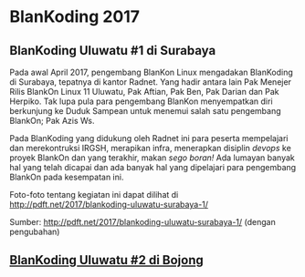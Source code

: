 # BlanKoding 2017


## BlanKoding Uluwatu #1 di Surabaya

Pada awal April 2017, pengembang BlanKon Linux mengadakan BlanKoding di Surabaya, tepatnya di kantor Radnet. Yang hadir antara lain Pak Menejer Rilis BlankOn Linux 11 Uluwatu, Pak Aftian, Pak Ben, Pak Darian dan Pak Herpiko. Tak lupa pula para pengembang BlanKon menyempatkan diri berkunjung ke Duduk Sampean untuk menemui salah satu pengembang BlankOn; Pak Azis Ws.

Pada BlanKoding yang didukung oleh Radnet ini para peserta mempelajari dan merekontruksi IRGSH, merapikan infra, menerapkan disiplin *devops* ke proyek BlankOn dan yang terakhir, makan *sego boran!* Ada lumayan banyak hal yang telah dicapai dan ada banyak hal yang dipelajari para pengembang BlankOn pada kesempatan ini.

Foto-foto tentang kegiatan ini dapat dilihat di http://pdft.net/2017/blankoding-uluwatu-surabaya-1/

Sumber: http://pdft.net/2017/blankoding-uluwatu-surabaya-1/ (dengan pengubahan)

## [BlanKoding Uluwatu #2 di Bojong](/wiki/Acara/BlanKoding/BlanKoding2017Kedua.md) 



